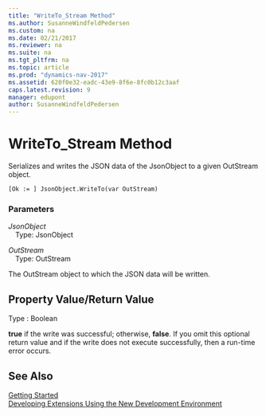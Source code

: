 ```yaml
---
title: "WriteTo_Stream Method"
ms.author: SusanneWindfeldPedersen
ms.custom: na
ms.date: 02/21/2017
ms.reviewer: na
ms.suite: na
ms.tgt_pltfrm: na
ms.topic: article
ms.prod: "dynamics-nav-2017"
ms.assetid: 620f0e32-eadc-43e9-8f6e-8fc0b12c3aaf
caps.latest.revision: 9
manager: edupont
author: SusanneWindfeldPedersen
---
```


# WriteTo_Stream Method

Serializes and writes the JSON data of the JsonObject to a given OutStream object.

```
[Ok := ] JsonObject.WriteTo(var OutStream)
```

### Parameters
*JsonObject*  
&emsp;Type: JsonObject

*OutStream*  
&emsp;Type: OutStream

The OutStream object to which the JSON data will be written.

## Property Value/Return Value
Type : Boolean

**true** if the write was successful; otherwise, **false**.
If you omit this optional return value and if the write does not execute successfully, then a run-time error occurs.

## See Also
[Getting Started](newdev-get-started.md)  
[Developing Extensions Using the New Development Environment](newdev-dev-overview.md)
